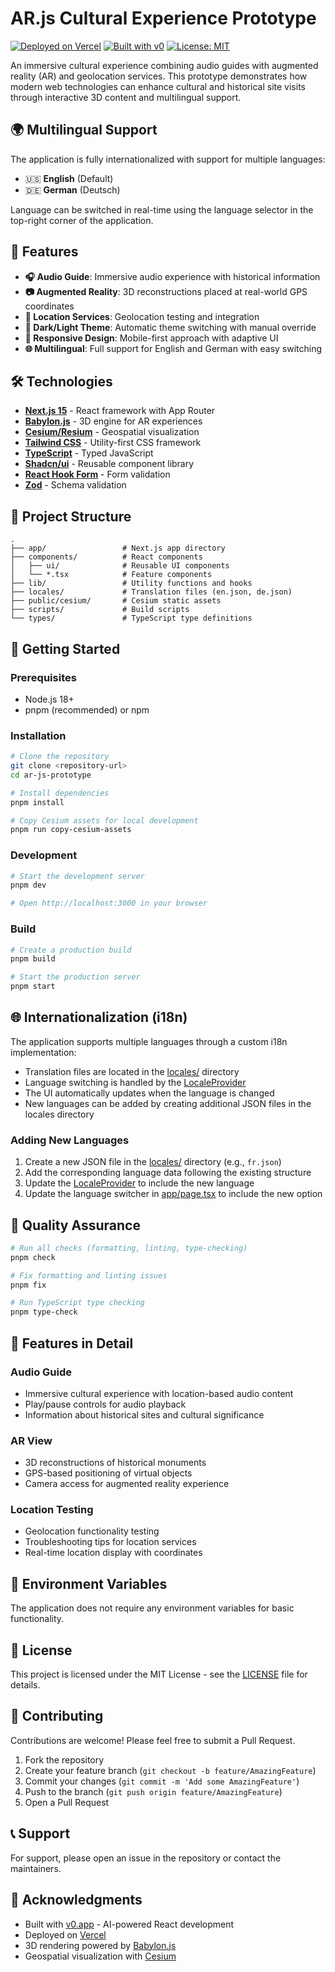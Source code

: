 # AR.js Cultural Experience Prototype

[![Deployed on Vercel](https://img.shields.io/badge/Deployed%20on-Vercel-black?style=for-the-badge&logo=vercel)](https://vercel.com/enisenisnisis-projects/v0-ar-js-prototype)
[![Built with v0](https://img.shields.io/badge/Built%20with-v0.app-black?style=for-the-badge)](https://v0.app/chat/projects/Bfpqj2zfCAj)
[![License: MIT](https://img.shields.io/badge/License-MIT-yellow.svg?style=for-the-badge)](https://opensource.org/licenses/MIT)

An immersive cultural experience combining audio guides with augmented reality (AR) and geolocation services. This prototype demonstrates how modern web technologies can enhance cultural and historical site visits through interactive 3D content and multilingual support.

## 🌍 Multilingual Support

The application is fully internationalized with support for multiple languages:

- 🇺🇸 **English** (Default)
- 🇩🇪 **German** (Deutsch)

Language can be switched in real-time using the language selector in the top-right corner of the application.

## 🚀 Features

- **🎧 Audio Guide**: Immersive audio experience with historical information
- **📷 Augmented Reality**: 3D reconstructions placed at real-world GPS coordinates
- **📍 Location Services**: Geolocation testing and integration
- **🌙 Dark/Light Theme**: Automatic theme switching with manual override
- **📱 Responsive Design**: Mobile-first approach with adaptive UI
- **🌐 Multilingual**: Full support for English and German with easy switching

## 🛠️ Technologies

- **[Next.js 15](https://nextjs.org/)** - React framework with App Router
- **[Babylon.js](https://www.babylonjs.com/)** - 3D engine for AR experiences
- **[Cesium/Resium](https://resium.reearth.io/)** - Geospatial visualization
- **[Tailwind CSS](https://tailwindcss.com/)** - Utility-first CSS framework
- **[TypeScript](https://www.typescriptlang.org/)** - Typed JavaScript
- **[Shadcn/ui](https://ui.shadcn.com/)** - Reusable component library
- **[React Hook Form](https://react-hook-form.com/)** - Form validation
- **[Zod](https://zod.dev/)** - Schema validation

## 📁 Project Structure

```
.
├── app/                 # Next.js app directory
├── components/          # React components
│   ├── ui/              # Reusable UI components
│   └── *.tsx            # Feature components
├── lib/                 # Utility functions and hooks
├── locales/             # Translation files (en.json, de.json)
├── public/cesium/       # Cesium static assets
├── scripts/             # Build scripts
└── types/               # TypeScript type definitions
```

## 🚀 Getting Started

### Prerequisites

- Node.js 18+
- pnpm (recommended) or npm

### Installation

```bash
# Clone the repository
git clone <repository-url>
cd ar-js-prototype

# Install dependencies
pnpm install

# Copy Cesium assets for local development
pnpm run copy-cesium-assets
```

### Development

```bash
# Start the development server
pnpm dev

# Open http://localhost:3000 in your browser
```

### Build

```bash
# Create a production build
pnpm build

# Start the production server
pnpm start
```

## 🌐 Internationalization (i18n)

The application supports multiple languages through a custom i18n implementation:

- Translation files are located in the [locales/](./locales/) directory
- Language switching is handled by the [LocaleProvider](./lib/locale.tsx)
- The UI automatically updates when the language is changed
- New languages can be added by creating additional JSON files in the locales directory

### Adding New Languages

1. Create a new JSON file in the [locales/](./locales/) directory (e.g., `fr.json`)
2. Add the corresponding language data following the existing structure
3. Update the [LocaleProvider](./lib/locale.tsx) to include the new language
4. Update the language switcher in [app/page.tsx](./app/page.tsx) to include the new option

## 🧪 Quality Assurance

```bash
# Run all checks (formatting, linting, type-checking)
pnpm check

# Fix formatting and linting issues
pnpm fix

# Run TypeScript type checking
pnpm type-check
```

## 📱 Features in Detail

### Audio Guide
- Immersive cultural experience with location-based audio content
- Play/pause controls for audio playback
- Information about historical sites and cultural significance

### AR View
- 3D reconstructions of historical monuments
- GPS-based positioning of virtual objects
- Camera access for augmented reality experience

### Location Testing
- Geolocation functionality testing
- Troubleshooting tips for location services
- Real-time location display with coordinates

## 🔧 Environment Variables

The application does not require any environment variables for basic functionality.

## 📄 License

This project is licensed under the MIT License - see the [LICENSE](LICENSE) file for details.

## 🤝 Contributing

Contributions are welcome! Please feel free to submit a Pull Request.

1. Fork the repository
2. Create your feature branch (`git checkout -b feature/AmazingFeature`)
3. Commit your changes (`git commit -m 'Add some AmazingFeature'`)
4. Push to the branch (`git push origin feature/AmazingFeature`)
5. Open a Pull Request

## 📞 Support

For support, please open an issue in the repository or contact the maintainers.

## 🙏 Acknowledgments

- Built with [v0.app](https://v0.app) - AI-powered React development
- Deployed on [Vercel](https://vercel.com/)
- 3D rendering powered by [Babylon.js](https://www.babylonjs.com/)
- Geospatial visualization with [Cesium](https://cesium.com/)